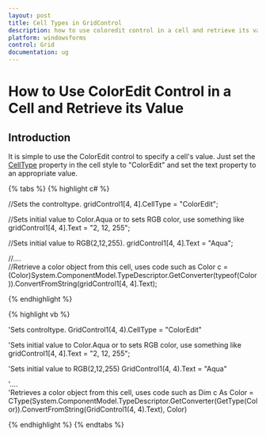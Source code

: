 ```yaml
---
layout: post
title: Cell Types in GridControl
description: how to use coloredit control in a cell and retrieve its value
platform: windowsforms
control: Grid
documentation: ug
---
```


# How to Use ColorEdit Control in a Cell and Retrieve its Value

## Introduction

It is simple to use the ColorEdit control to specify a cell's value. Just set the [CellType](/windowsforms/grid/feature-summary#cell-types) property in the cell style to "ColorEdit" and set the text property to an appropriate value.

{% tabs %}
{% highlight c# %}

//Sets the controltype.
gridControl1[4, 4].CellType = "ColorEdit"; 

//Sets initial value to Color.Aqua or to sets RGB color, use something like 
gridControl1[4, 4].Text = "2, 12, 255"; 

//Sets initial value to RGB(2,12,255).
gridControl1[4, 4].Text = "Aqua";        

//....        
//Retrieve a color object from this cell, uses code such as
Color c = (Color)System.ComponentModel.TypeDescriptor.GetConverter(typeof(Color)).ConvertFromString(gridControl1[4, 4].Text);

{% endhighlight  %}

{% highlight vb %}

'Sets controltype.
GridControl1(4, 4).CellType = "ColorEdit" 

'Sets initial value to Color.Aqua or to sets RGB color, use something like  
gridControl1[4, 4].Text = "2, 12, 255"; 

'Sets initial value to RGB(2,12,255) 
GridControl1(4, 4).Text = "Aqua" 

'....        
'Retrieves a color object from this cell, uses code such as
Dim c As Color = CType(System.ComponentModel.TypeDescriptor.GetConverter(GetType(Color)).ConvertFromString(GridControl1(4, 4).Text), Color)

{% endhighlight  %}
{% endtabs %}
